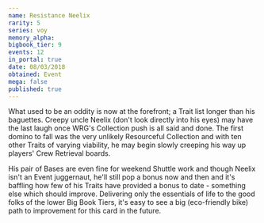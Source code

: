 ```yaml
---
name: Resistance Neelix
rarity: 5
series: voy
memory_alpha:
bigbook_tier: 9
events: 12
in_portal: true
date: 08/03/2018
obtained: Event
mega: false
published: true
---
```


What used to be an oddity is now at the forefront; a Trait list longer than his baguettes. Creepy uncle Neelix (don't look directly into his eyes) may have the last laugh once WRG's Collection push is all said and done. The first domino to fall was the very unlikely Resourceful Collection and with ten other Traits of varying viability, he may begin slowly creeping his way up players' Crew Retrieval boards.

His pair of Bases are even fine for weekend Shuttle work and though Neelix isn't an Event juggernaut, he'll still pop a bonus now and then and it's baffling how few of his Traits have provided a bonus to date - something else which should improve. Delivering only the essentials of life to the good folks of the lower Big Book Tiers, it's easy to see a big (eco-friendly bike) path to improvement for this card in the future.
